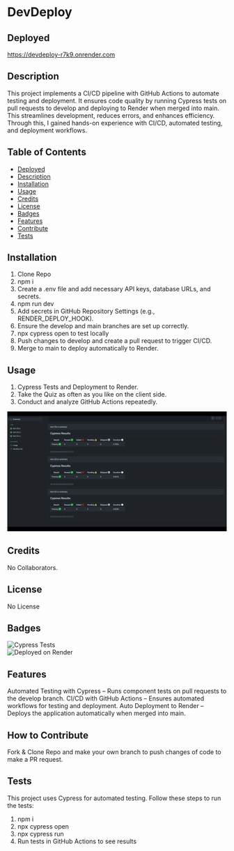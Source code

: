 # DevDeploy

## Deployed

https://devdeploy-r7k9.onrender.com

## Description

This project implements a CI/CD pipeline with GitHub Actions to automate testing and deployment. It ensures code quality by running Cypress tests on pull requests to develop and deploying to Render when merged into main. This streamlines development, reduces errors, and enhances efficiency. Through this, I gained hands-on experience with CI/CD, automated testing, and deployment workflows.

## Table of Contents

- [Deployed](#deployed)
- [Description](#description)
- [Installation](#installation)
- [Usage](#usage)
- [Credits](#credits)
- [License](#license)
- [Badges](#badges)
- [Features](#features)
- [Contribute](#how-to-contribute)
- [Tests](#tests)

## Installation

1. Clone Repo
2. npm i
3. Create a .env file and add necessary API keys, database URLs, and secrets.
4. npm run dev
5. Add secrets in GitHub Repository Settings (e.g., RENDER_DEPLOY_HOOK).
6. Ensure the develop and main branches are set up correctly.
7. npx cypress open to test locally
8. Push changes to develop and create a pull request to trigger CI/CD.
9. Merge to main to deploy automatically to Render.

## Usage

1. Cypress Tests and Deployment to Render.
2. Take the Quiz as often as you like on the client side.
3. Conduct and analyze GitHub Actions repeatedly.

![alt text](./assets/image.png)

## Credits

No Collaborators.

## License

No License

## Badges

![Cypress Tests](https://img.shields.io/badge/Cypress-Testing-brightgreen)  
![Deployed on Render](https://img.shields.io/badge/Deployed%20on-Render-blue)

## Features

Automated Testing with Cypress – Runs component tests on pull requests to the develop branch.
CI/CD with GitHub Actions – Ensures automated workflows for testing and deployment.
Auto Deployment to Render – Deploys the application automatically when merged into main.

## How to Contribute

Fork & Clone Repo and make your own branch to push changes of code to make a PR request.

## Tests

This project uses Cypress for automated testing. Follow these steps to run the tests:

1. npm i
2. npx cypress open
3. npx cypress run
4. Run tests in GitHub Actions to see results
